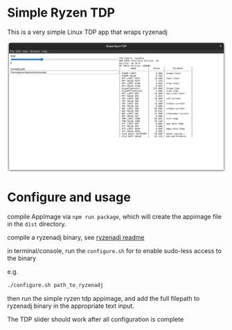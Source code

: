 # Simple Ryzen TDP

This is a very simple Linux TDP app that wraps ryzenadj

![screenshot](./simple-ryzen-tdp.png)

# Configure and usage

compile AppImage via `npm run package`, which will create the appimage file in the `dist` directory.

compile a ryzenadj binary, see [ryzenadj readme](https://github.com/FlyGoat/RyzenAdj#installation)

in terminal/console, run the `configure.sh` for to enable sudo-less access to the binary

e.g.
```bash
./configure.sh path_to_ryzenadj
```

then run the simple ryzen tdp appimage, and add the full filepath to ryzenadj binary in the appropriate text input.

The TDP slider should work after all configuration is complete